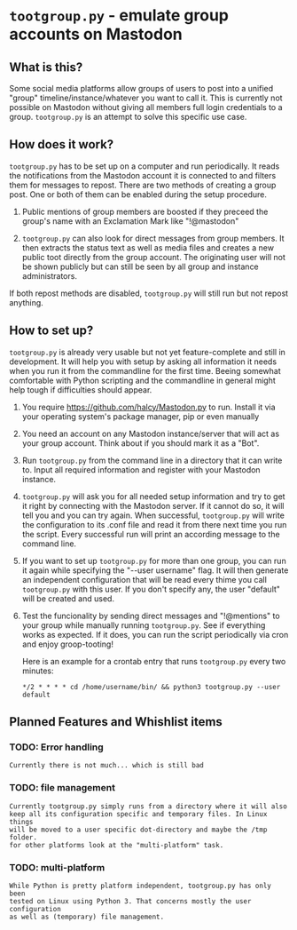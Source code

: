 `tootgroup.py` - emulate group accounts on Mastodon
=================================================

What is this?
-------------

Some social media platforms allow groups of users to post into a unified "group"
timeline/instance/whatever you want to call it. This is currently not possible
on Mastodon without giving all members full login credentials to a group.
`tootgroup.py` is an attempt to solve this specific use case.

How does it work?
-----------------

`tootgroup.py` has to be set up on a computer and run periodically. It reads the
notifications from the Mastodon account it is connected to and filters them for
messages to repost. There are two methods of creating a group post. One or both
of them can be enabled during the setup procedure.

1. Public mentions of group members are boosted if they preceed the group's
   name with an Exclamation Mark like "!@mastodon"

2. `tootgroup.py` can also look for direct messages from group members. It then
   extracts the status text as well as media files and creates a new public toot
   directly from the group account. The originating user will not be shown publicly
   but can still be seen by all group and instance administrators.

If both repost methods are disabled, `tootgroup.py` will still run but not repost
anything.

How to set up?
--------------

`tootgroup.py` is already very usable but not yet feature-complete and still in
development. It will help you with setup by asking all information it needs when
you run it from the commandline for the first time. Beeing somewhat comfortable
with Python scripting and the commandline in general might help tough if
difficulties should appear.

1. You require <https://github.com/halcy/Mastodon.py> to run.
   Install it via your operating system's package manager, pip or even manually

2. You need an account on any Mastodon instance/server that will act as your
   group account. Think about if you should mark it as a "Bot".

3. Run `tootgroup.py` from the command line in a directory that it can write to.
   Input all required information and register with your Mastodon instance.

4. `tootgroup.py` will ask you for all needed setup information and try to get
   it right by connecting with the Mastodon server. If it cannot do so, it will tell
   you and you can try again. When successful, `tootgroup.py` will write the
   configuration to its .conf file and read it from there next time you run the
   script. Every successful run will print an according message to the command line.

5. If you want to set up `tootgroup.py` for more than one group, you can run it
   again while specifying the "--user username" flag. It will then generate an
   independent configuration that will be read every thime you call
   `tootgroup.py` with this user. If you don't specify any, the user "default"
   will be created and used.

6. Test the funcionality by sending direct messages and "!@mentions" to your
   group while manually running `tootgroup.py`. See if everything works as expected.
   If it does, you can run the script periodically via cron and enjoy groop-tooting!

    Here is an example for a crontab entry that runs `tootgroup.py` every two minutes:

    `*/2 * * * * cd /home/username/bin/ && python3 tootgroup.py --user default`

Planned Features and Whishlist items
------------------------------------

### TODO: Error handling

    Currently there is not much... which is still bad

### TODO: file management

    Currently tootgroup.py simply runs from a directory where it will also
    keep all its configuration specific and temporary files. In Linux things
    will be moved to a user specific dot-directory and maybe the /tmp folder.
    for other platforms look at the "multi-platform" task.

### TODO: multi-platform

    While Python is pretty platform independent, tootgroup.py has only been
    tested on Linux using Python 3. That concerns mostly the user configuration
    as well as (temporary) file management.
